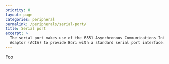 ```yaml
---
priority: 0
layout: page
categories: peripheral
permalink: /peripherals/serial-port/
title: Serial port
excerpt: >
  The serial port makes use of the 6551 Asynchronous Communications Interface
  Adaptor (ACIA) to provide Búri with a standard serial port interface.
---
```


Foo
